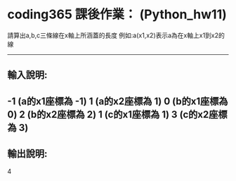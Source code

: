# coding365 課後作業： (Python_hw11)

請算出a,b,c三條線在x軸上所涵蓋的長度 
例如:a(x1,x2)表示a為在x軸上x1到x2的線 

------------------ 
輸入說明: 
------------------ 
-1 (a的x1座標為 -1) 
1 (a的x2座標為 1) 
0 (b的x1座標為 0) 
2 (b的x2座標為 2) 
1 (c的x1座標為 1) 
3 (c的x2座標為 3) 
---------------- 
輸出說明: 
---------------- 
4 